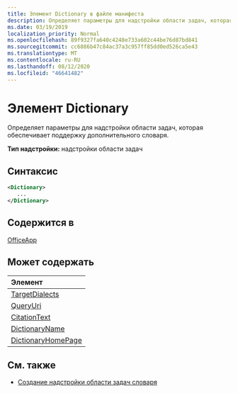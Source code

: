 ```yaml
---
title: Элемент Dictionary в файле манифеста
description: Определяет параметры для надстройки области задач, которая обеспечивает поддержку дополнительного словаря.
ms.date: 03/19/2019
localization_priority: Normal
ms.openlocfilehash: 89f9327fa640c4248e733a602c44be76d87bd841
ms.sourcegitcommit: cc6886b47c84ac37a3c957ff85dd0ed526ca5e43
ms.translationtype: MT
ms.contentlocale: ru-RU
ms.lasthandoff: 08/12/2020
ms.locfileid: "46641482"
---
```

# <a name="dictionary-element"></a>Элемент Dictionary

Определяет параметры для надстройки области задач, которая обеспечивает поддержку дополнительного словаря.

**Тип надстройки:** надстройки области задач

## <a name="syntax"></a>Синтаксис

```XML
<Dictionary>
   ...
</Dictionary>
```

## <a name="contained-in"></a>Содержится в

[OfficeApp](officeapp.md)

## <a name="can-contain"></a>Может содержать

|Элемент|
|:-----|
|[TargetDialects](targetdialects.md)|
|[QueryUri](queryuri.md)|
|[CitationText](citationtext.md)|
|[DictionaryName](dictionaryname.md)|
|[DictionaryHomePage](dictionaryhomepage.md)|

## <a name="see-also"></a>См. также

- [Создание надстройки области задач словаря](../../word/dictionary-task-pane-add-ins.md)
